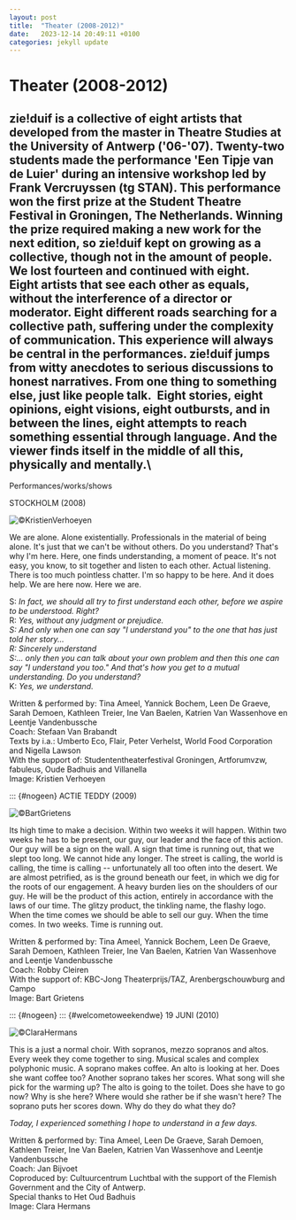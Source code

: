 ```yaml
---
layout: post
title:  "Theater (2008-2012)"
date:   2023-12-14 20:49:11 +0100
categories: jekyll update
---
```


# Theater (2008-2012) 


zie!duif is a collective of eight artists that developed from the master
in Theatre Studies at the University of Antwerp ('06-'07). Twenty-two
students made the performance 'Een Tipje van de Luier' during an
intensive workshop led by Frank Vercruyssen (tg STAN). This performance
won the first prize at the Student Theatre Festival in Groningen, The
Netherlands. Winning the prize required making a new work for the next
edition, so zie!duif kept on growing as a collective, though not in the
amount of people. We lost fourteen and continued with eight.\
Eight artists that see each other as equals, without the interference of
a director or moderator. Eight different roads searching for a
collective path, suffering under the complexity of communication. This
experience will always be central in the performances. zie!duif jumps
from witty anecdotes to serious discussions to honest narratives. From
one thing to something else, just like people talk.  Eight stories,
eight opinions, eight visions, eight outbursts, and in between the
lines, eight attempts to reach something essential through language. And
the viewer finds itself in the middle of all this, physically and
mentally.\
--

Performances/works/shows

STOCKHOLM (2008)

![©KristienVerhoeyen](http://www.threeowlsonachestofdrawers.net/wp-content/uploads/2016/01/stockholm-1024x409.jpg)


We are alone. Alone existentially. Professionals in the material of
being alone. It's just that we can't be without others. Do you
understand? That's why I'm here. Here, one finds understanding, a moment
of peace. It's not easy, you know, to sit together and listen to each
other. Actual listening. There is too much pointless chatter. I'm so
happy to be here. And it does help. We are here now. Here we are.

S: *In fact, we should all try to first understand each other, before we
aspire to be understood. Right?*\
R: *Yes, without any judgment or prejudice. *\
S: *And only when one can say "I understand you" to the one that has
just told her story...*\
R: *Sincerely understand*\
S:*... only then you can talk about your own problem and then this one
can say "I understand you too." And that's how you get to a mutual
understanding. Do you understand?*\
K: *Yes, we understand.*

Written & performed by: Tina Ameel, Yannick Bochem, Leen De Graeve,
Sarah Demoen, Kathleen Treier, Ine Van Baelen, Katrien Van Wassenhove en
Leentje Vandenbussche\
Coach: Stefaan Van Brabandt\
Texts by i.a.: Umberto Eco, Flair, Peter Verhelst, World Food
Corporation and Nigella Lawson\
With the support of: Studententheaterfestival Groningen, Artforumvzw,
fabuleus, Oude Badhuis and Villanella\
Image: Kristien Verhoeyen

::: {#nogeen}
ACTIE TEDDY (2009)

![©BartGrietens](http://www.threeowlsonachestofdrawers.net/wp-content/uploads/2016/01/actie-teddy-1024x681.jpg)

Its high time to make a decision. Within two weeks it will happen.
Within two weeks he has to be present, our guy, our leader and the face
of this action. Our guy will be a sign on the wall. A sign that time is
running out, that we slept too long. We cannot hide any longer. The
street is calling, the world is calling, the time is calling --
unfortunately all too often into the desert. We are almost petrified, as
is the ground beneath our feet, in which we dig for the roots of our
engagement. A heavy burden lies on the shoulders of our guy. He will be
the product of this action, entirely in accordance with the laws of our
time. The glitzy product, the tinkling name, the flashy logo. When the
time comes we should be able to sell our guy. When the time comes. In
two weeks. Time is running out.

Written & performed by: Tina Ameel, Yannick Bochem, Leen De Graeve,
Sarah Demoen, Kathleen Treier, Ine Van Baelen, Katrien Van Wassenhove
and Leentje Vandenbussche\
Coach: Robby Cleiren\
With the support of: KBC-Jong Theaterprijs/TAZ, Arenbergschouwburg and
Campo\
Image: Bart Grietens

::: {#nogeen}
::: {#welcometoweekendwe}
19 JUNI (2010)

![©ClaraHermans](http://www.threeowlsonachestofdrawers.net/wp-content/uploads/2016/01/19juni_29-1024x680.jpg)

This is a just a normal choir. With sopranos, mezzo sopranos and altos.
Every week they come together to sing. Musical scales and complex
polyphonic music. A soprano makes coffee. An alto is looking at her.
Does she want coffee too? Another soprano takes her scores. What song
will she pick for the warming up? The alto is going to the toilet. Does
she have to go now? Why is she here? Where would she rather be if she
wasn't here? The soprano puts her scores down. Why do they do what they
do?

*Today, I experienced something I hope to understand in a few days.*

Written & performed by: Tina Ameel, Leen De Graeve, Sarah Demoen,
Kathleen Treier, Ine Van Baelen, Katrien Van Wassenhove and Leentje
Vandenbussche\
Coach: Jan Bijvoet\
Coproduced by: Cultuurcentrum Luchtbal with the support of the Flemish
Government and the City of Antwerp.\
Special thanks to Het Oud Badhuis\
Image: Clara Hermans